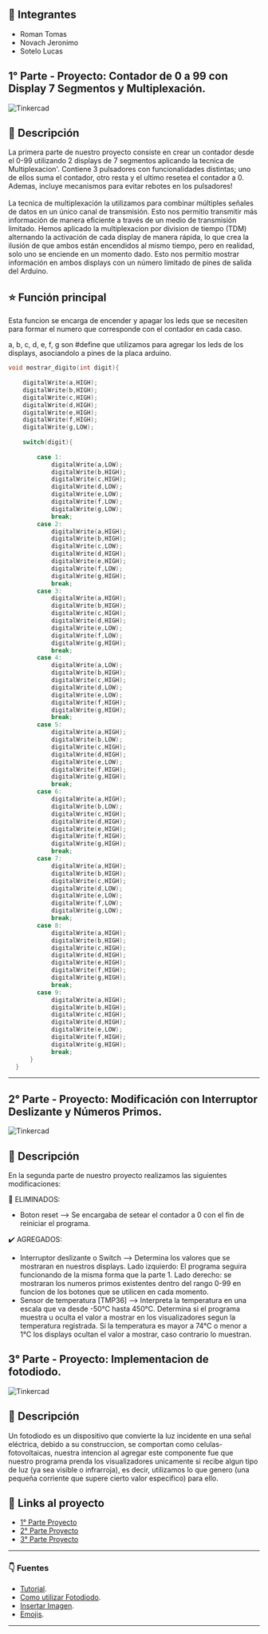 ## :construction_worker: Integrantes 
- Roman Tomas
- Novach Jeronimo
- Sotelo Lucas


## 1° Parte - Proyecto: Contador de 0 a 99 con Display 7 Segmentos y Multiplexación.
![Tinkercad](circuito_spd.png)


## :page_with_curl: Descripción
La primera parte de nuestro proyecto consiste en crear un contador desde el 0-99 utilizando 2 displays de 7 segmentos aplicando la tecnica de Multiplexacion'. Contiene 3 pulsadores con funcionalidades distintas; uno de ellos suma el contador, otro resta y el ultimo resetea el contador a 0.
Ademas, incluye mecanismos para evitar rebotes en los pulsadores!<br>
<br>
La tecnica de multiplexación la utilizamos para combinar múltiples señales de datos en un único canal de transmisión. Esto nos permitio transmitir más información de manera eficiente a través de un medio de transmisión limitado. Hemos aplicado la multiplexacion por division de tiempo (TDM) alternando la activación de cada display de manera rápida, lo que crea la ilusión de que ambos están encendidos al mismo tiempo, pero en realidad, solo uno se enciende en un momento dado. Esto nos permitio mostrar información en ambos displays con un número limitado de pines de salida del Arduino.

## :star: Función principal
Esta funcion se encarga de encender y apagar los leds que se necesiten para formar el numero que corresponde con el contador en cada caso. 

a, b, c, d, e, f, g son #define que utilizamos para agregar los leds de los displays, asociandolo a pines de la placa arduino.

~~~ C++ (lenguaje en el que esta escrito)
void mostrar_digito(int digit){
  
    digitalWrite(a,HIGH);
    digitalWrite(b,HIGH);
    digitalWrite(c,HIGH);
    digitalWrite(d,HIGH);
    digitalWrite(e,HIGH);
    digitalWrite(f,HIGH);
    digitalWrite(g,LOW);
  
    switch(digit){
      
        case 1:
            digitalWrite(a,LOW);
            digitalWrite(b,HIGH);
            digitalWrite(c,HIGH);
            digitalWrite(d,LOW);
            digitalWrite(e,LOW);
            digitalWrite(f,LOW);
            digitalWrite(g,LOW);
            break;
        case 2:
            digitalWrite(a,HIGH);
            digitalWrite(b,HIGH);
            digitalWrite(c,LOW);
            digitalWrite(d,HIGH);
            digitalWrite(e,HIGH);
            digitalWrite(f,LOW);
            digitalWrite(g,HIGH);
            break;
        case 3:
            digitalWrite(a,HIGH);
            digitalWrite(b,HIGH);
            digitalWrite(c,HIGH);
            digitalWrite(d,HIGH);
            digitalWrite(e,LOW);
            digitalWrite(f,LOW);
            digitalWrite(g,HIGH);
            break;
        case 4:
            digitalWrite(a,LOW);
            digitalWrite(b,HIGH);
            digitalWrite(c,HIGH);
            digitalWrite(d,LOW);
            digitalWrite(e,LOW);
            digitalWrite(f,HIGH);
            digitalWrite(g,HIGH);
            break;
        case 5:
            digitalWrite(a,HIGH);
            digitalWrite(b,LOW);
            digitalWrite(c,HIGH);
            digitalWrite(d,HIGH);
            digitalWrite(e,LOW);
            digitalWrite(f,HIGH);
            digitalWrite(g,HIGH);
            break;
        case 6:
            digitalWrite(a,HIGH);
            digitalWrite(b,LOW);
            digitalWrite(c,HIGH);
            digitalWrite(d,HIGH);
            digitalWrite(e,HIGH);
            digitalWrite(f,HIGH);
            digitalWrite(g,HIGH);
            break;
        case 7:
            digitalWrite(a,HIGH);
            digitalWrite(b,HIGH);
            digitalWrite(c,HIGH);
            digitalWrite(d,LOW);
            digitalWrite(e,LOW);
            digitalWrite(f,LOW);
            digitalWrite(g,LOW);
            break;
        case 8:
            digitalWrite(a,HIGH);
            digitalWrite(b,HIGH);
            digitalWrite(c,HIGH);
            digitalWrite(d,HIGH);
            digitalWrite(e,HIGH);
            digitalWrite(f,HIGH);
            digitalWrite(g,HIGH);
            break;
        case 9:
            digitalWrite(a,HIGH);
            digitalWrite(b,HIGH);
            digitalWrite(c,HIGH);
            digitalWrite(d,HIGH);
            digitalWrite(e,LOW);
            digitalWrite(f,HIGH);
            digitalWrite(g,HIGH);
            break;
      }
  }
~~~
---

## 2° Parte - Proyecto: Modificación con Interruptor Deslizante y Números Primos.
![Tinkercad](circuito_spd_2da.png)


## :page_with_curl: Descripción
En la segunda parte de nuestro proyecto realizamos las siguientes modificaciones:<br>

:triangular_flag_on_post: ELIMINADOS:
- Boton reset --> Se encargaba de setear el contador a 0 con el fin de reiniciar el programa.

:heavy_check_mark: AGREGADOS:
- Interruptor deslizante o Switch --> Determina los valores que se mostraran en nuestros displays. Lado izquierdo: El programa seguira funcionando de la misma forma que la parte 1. Lado derecho: se mostraran los numeros primos existentes dentro del rango 0-99 en funcion de los botones que se utilicen en cada momento.
- Sensor de temperatura [TMP36] --> Interpreta la temperatura en una escala que va desde -50°C hasta 450°C. Determina si el programa muestra u oculta el valor a mostrar en los visualizadores segun la temperatura registrada. Si la temperatura es mayor a 74°C o menor a 1°C los displays ocultan el valor a mostrar, caso contrario lo muestran.

## 3° Parte - Proyecto: Implementacion de fotodiodo.
![Tinkercad](tercera_parte_spd.png)
## :page_with_curl: Descripción
Un fotodiodo es un dispositivo que convierte la luz incidente en una señal eléctrica, debido a su construccion, se comportan como celulas-fotovoltaicas, nuestra intencion al agregar este componente fue que nuestro programa prenda los visualizadores unicamente si recibe algun tipo de luz (ya sea visible o infrarroja), es decir, utilizamos lo que genero (una pequeña corriente que supere cierto valor especifico) para ello.


## :pushpin: Links al proyecto
- [1° Parte Proyecto](https://www.tinkercad.com/things/eAtVA3PDnj8)
- [2° Parte Proyecto](https://www.tinkercad.com/things/gFwOfAjB9RF)
- [3° Parte Proyecto](https://www.tinkercad.com/things/2bMBr4uYVbG)
---

### :point_down: Fuentes

- [Tutorial](https://www.youtube.com/watch?v=_Ry7mtURGDE&list=PL7LaR6_A2-E11BQXtypHMgWrSR-XOCeyD&index=4).
- [Como utilizar Fotodiodo](https://www.youtube.com/watch?v=r9B_tdsA1t8).
- [Insertar Imagen](https://www.youtube.com/watch?v=lWeEF5fmdko).
- [Emojis](https://gist.github.com/rxaviers/7360908).

---







